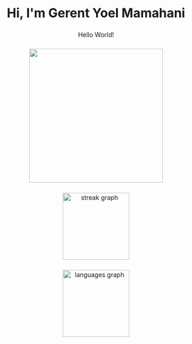 <h1 align="center">Hi, I'm Gerent Yoel Mamahani </h1>

###

<p align="center">Hello World!</p>

###

<div align="center">
  <img height="300" src="https://i.giphy.com/media/v1.Y2lkPTc5MGI3NjExem85MmR0eXR0MzNtdXA5eXV0Nm9tODYwNHM1OXFuY21nZ2FsZG5qcSZlcD12MV9pbnRlcm5hbF9naWZfYnlfaWQmY3Q9Zw/97e6IX0kayYTK/giphy.gif"  />
</div>

###

<div align="center">
  <img src="https://streak-stats.demolab.com?user=grnyoel&locale=en&mode=daily&theme=tokyonight&hide_border=true&border_radius=5&order=3" height="150" alt="streak graph"  />
</div>

###

<div align="center">
  <img src="https://github-readme-stats.vercel.app/api/top-langs?username=grnyoel&locale=en&hide_title=false&layout=compact&card_width=320&langs_count=7&theme=tokyonight&hide_border=true&order=2" height="150" alt="languages graph"  />
</div>

###

